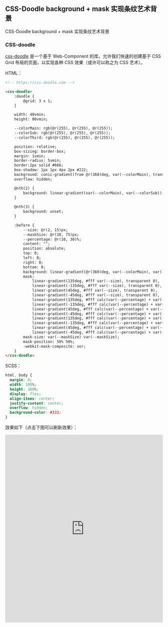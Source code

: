 ## CSS-Doodle background + mask 实现条纹艺术背景

CSS-Doodle background + mask 实现条纹艺术背景

### CSS-doodle

[css-doodle](https://github.com/css-doodle/css-doodle) 是一个基于 Web-Component 的库。允许我们快速的创建基于 CSS Grid 布局的页面，以实现各种 CSS 效果（或许可以称之为 CSS 艺术）。

HTML：

```HTML
<!-- https://css-doodle.com -->

<css-doodle>
	:doodle {
		@grid: 3 x 1;
	}

	width: 40vmin;
	height: 80vmin;

	--colorMain: rgb(@r(255), @r(255), @r(255));
	--colorSub: rgb(@r(255), @r(255), @r(255));
	--colorThird: rgb(@r(255), @r(255), @r(255));

	position: relative;
	box-sizing: border-box;
	margin: 1vmin;
	border-radius: 5vmin;
	border:2px solid #666;
	box-shadow: 1px 1px 4px 2px #222;
	background: conic-gradient(from @r(360)deg, var(--colorMain), transparent, var(--colorSub), transparent, var(--colorMain));
	overflow: hidden;

	@nth(2) {
		background: linear-gradient(var(--colorMain), var(--colorSub));
	}
	
	@nth(3) {
		background: unset;
	}

	:before {
		--size: @r(2, 15)px;
		--maskSize: @r(10, 75)px;
		--percentage: @r(10, 30)%;
		content: "";
		position: absolute;
		top: 0;
		left: 0;
		right: 0;
		bottom: 0;
		background: linear-gradient(@r(360)deg, var(--colorMain), var(--colorSub));
		mask: 
			linear-gradient(135deg, #fff var(--size), transparent 0),
			linear-gradient(-135deg, #fff var(--size), transparent 0),
			linear-gradient(45deg, #fff var(--size), transparent 0),
			linear-gradient(-45deg, #fff var(--size), transparent 0),
			linear-gradient(135deg, #fff calc(var(--percentage) + var(--size)), transparent 0),
			linear-gradient(-135deg, #fff calc(var(--percentage) + var(--size)), transparent 0),
			linear-gradient(45deg, #fff calc(var(--percentage) + var(--size)), transparent 0),
			linear-gradient(-45deg, #fff calc(var(--percentage) + var(--size)), transparent 0),
			linear-gradient(135deg, #fff calc(var(--percentage) + var(--percentage) + var(--size)), transparent 0),
			linear-gradient(-135deg, #fff calc(var(--percentage) + var(--percentage) + var(--size)), transparent 0),
			linear-gradient(45deg, #fff calc(var(--percentage) + var(--percentage) + var(--size)), transparent 0),
			linear-gradient(-45deg, #fff calc(var(--percentage) + var(--percentage) + var(--size)), transparent 0);
		mask-size: var(--maskSize) var(--maskSize);
		mask-position: 50% 50%;
		-webkit-mask-composite: xor;
	}
</css-doodle>
```

SCSS：
```scss
html, body {
  margin: 0;
  width: 100%;
  height: 100%;
  display: flex;
  align-items: center;
  justify-content: center;
  overflow: hidden;
  background-color: #333;
}
```

效果如下（点击下图可以刷新效果）：

<iframe height="600" style="width: 100%;" scrolling="no" title="CSS Doodle - CSS MASK Background 3" src="https://codepen.io/Chokcoco/embed/WNGeaXb?height=265&theme-id=dark&default-tab=result" frameborder="no" loading="lazy" allowtransparency="true" allowfullscreen="true">
  See the Pen <a href='https://codepen.io/Chokcoco/pen/WNGeaXb'>CSS Doodle - CSS MASK Background 3</a> by Chokcoco
  (<a href='https://codepen.io/Chokcoco'>@Chokcoco</a>) on <a href='https://codepen.io'>CodePen</a>.
</iframe>
